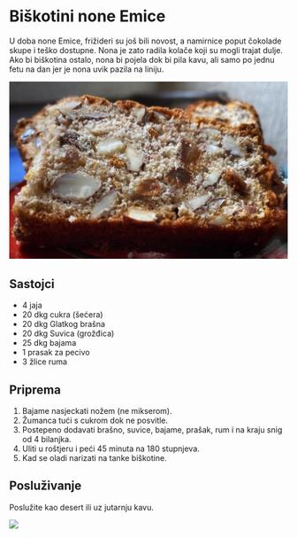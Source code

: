 # Biškotini none Emice

U doba none Emice, frižideri su još bili novost, a namirnice poput čokolade skupe i teško dostupne. Nona je zato radila kolače koji su mogli trajat dulje. Ako bi biškotina ostalo, nona bi pojela dok bi pila kavu, ali samo po jednu fetu na dan jer je nona uvik pazila na liniju.

![](.gitbook/assets/2019-12-08-10.47.17.jpg)

## Sastojci

* 4 jaja
* 20 dkg cukra \(šećera\)
* 20 dkg Glatkog brašna
* 20 dkg Suvica \(grožđica\)
* 25 dkg bajama
* 1 prasak za pecivo
* 3 žlice ruma

## Priprema

1. Bajame nasjeckati nožem \(ne mikserom\).
2. Žumanca tući s cukrom dok ne posvitle.
3. Postepeno dodavati brašno, suvice, bajame, prašak, rum i na kraju snig od 4 bilanjka.
4. Uliti u roštjeru i peći 45 minuta na 180 stupnjeva.
5. Kad se oladi narizati na tanke biškotine.

## Posluživanje

Poslužite kao desert ili uz jutarnju kavu.

![](.gitbook/assets/biskotini-2.jpg)

